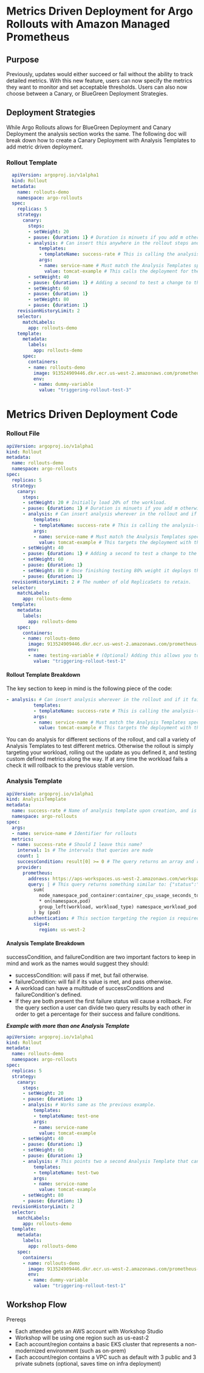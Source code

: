 # Metrics Driven Deployment for Argo Rollouts with Amazon Managed Prometheus

## Purpose

Previously, updates would either succeed or fail without the ability to track detailed metrics. With this new feature, users can now specify the metrics they want to monitor and set acceptable thresholds. Users can also now choose between a Canary, or BlueGreen Deployment Strategies.

## Deployment Strategies
While Argo Rollouts allows for BlueGreen Deployment and Canary Deployment the analysis section works the same. The following doc will break down how to create a Canary Deployment with Analysis Templates to add metric driven deployment.

  ### Rollout Template 
  ``` YAML
    apiVersion: argoproj.io/v1alpha1
    kind: Rollout
    metadata:
      name: rollouts-demo
      namespace: argo-rollouts
    spec:
      replicas: 5
      strategy:
        canary:
          steps:
          - setWeight: 20
          - pause: {duration: 1} # Duration is minuets if you add m otherwise seconds by default.
          - analysis: # Can insert this anywhere in the rollout steps and if it fails it will roll back.
              templates:
              - templateName: success-rate # This is calling the analysis-template file success-rate.
              args:
              - name: service-name # Must match the Analysis Templates spec.args.name variable
                value: tomcat-example # This calls the deployment for the sample Java App
          - setWeight: 40
          - pause: {duration: 1} # Adding a second to test a change to the rollout
          - setWeight: 60
          - pause: {duration: 1}
          - setWeight: 80
          - pause: {duration: 1}
      revisionHistoryLimit: 2
      selector:
        matchLabels:
          app: rollouts-demo
      template:
        metadata:
          labels:
            app: rollouts-demo
        spec:
          containers:
          - name: rollouts-demo
            image: 913524909446.dkr.ecr.us-west-2.amazonaws.com/prometheus-sample-tomcat-jmx:latest
            env:
            - name: dummy-variable
              value: "triggering-rollout-test-3"
  ```
# Metrics Driven Deployment Code
### Rollout File
```YAML
apiVersion: argoproj.io/v1alpha1
kind: Rollout
metadata:
  name: rollouts-demo
  namespace: argo-rollouts
spec:
  replicas: 5
  strategy:
    canary:
      steps:
      - setWeight: 20 # Initially load 20% of the workload.
      - pause: {duration: 1} # Duration is minuets if you add m otherwise seconds by default.
      - analysis: # Can insert analysis wherever in the rollout and if it fails it will roll back.
          templates:
          - templateName: success-rate # This is calling the analysis-template of name success-rate.
          args:
          - name: service-name # Must match the Analysis Templates spec.args.name variable
            value: tomcat-example # This targets the deployment with the given workload being updated.
      - setWeight: 40
      - pause: {duration: 1} # Adding a second to test a change to the rollout
      - setWeight: 60
      - pause: {duration: 1}
      - setWeight: 80 # Once finishing testing 80% weight it deploys the remaining 20%.
      - pause: {duration: 1}
  revisionHistoryLimit: 2 # The number of old ReplicaSets to retain.
  selector:
    matchLabels:
      app: rollouts-demo
  template:
    metadata:
      labels:
        app: rollouts-demo
    spec:
      containers:
      - name: rollouts-demo
        image: 913524909446.dkr.ecr.us-west-2.amazonaws.com/prometheus-sample-tomcat-jmx:latest # Target workload image.
        env:
        - name: testing-variable # (Optional) Adding this allows you to test deployments by updating the value and applying the rollout again to test changes.
          value: "triggering-rollout-test-1"
```
#### Rollout Template Breakdown
The key section to keep in mind is the following piece of the code:
``` YAML
- analysis: # Can insert analysis wherever in the rollout and if it fails it will roll back.
          templates:
          - templateName: success-rate # This is calling the analysis-template of name success-rate.
          args:
          - name: service-name # Must match the Analysis Templates spec.args.name variable
            value: tomcat-example # This targets the deployment with the given workload being updated.
```
You can do analysis for different sections of the rollout, and call a variety of Analysis Templates to test different metrics. Otherwise the rollout is simply targeting your workload, rolling out the update as you defined it, and testing custom defined metrics along the way. If at any time the workload fails a check it will rollback to the previous stable version.
### Analysis Template
``` YAML
apiVersion: argoproj.io/v1alpha1
kind: AnalysisTemplate
metadata:
  name: success-rate # Name of analysis template upon creation, and is the name used by the rollout to target the analysis template.
  namespace: argo-rollouts
spec:
  args:
  - name: service-name # Identifier for rollouts
  metrics:
  - name: success-rate # Should I leave this name?
    interval: 1s # The intervals that queries are made
    count: 1
    successCondition: result[0] >= 0 # The query returns an array and result[0] grabs the first value. The successCondition means it passes if true and fails the rollout if it is not met.
    provider:
      prometheus:
        address: https://aps-workspaces.us-west-2.amazonaws.com/workspaces/ws-bb900443-1a89-4386-af50-5850274c27f7 # Used the Endpoint - query URL 
        query: | # This query returns something similar to: {"status":"success","data":{"resultType":"vector","result":[{"metric":{"pod":"argo-rollouts-bdbddf5fb-xbkwr"},"value":[1722963891,"0.002951664136810593"]}]}}
          sum(
            node_namespace_pod_container:container_cpu_usage_seconds_total:sum_irate{cluster="appmod-dev", namespace="argo-rollouts"}
            * on(namespace,pod)
            group_left(workload, workload_type) namespace_workload_pod:kube_pod_owner:relabel{cluster="appmod-dev", namespace="argo-rollouts", workload="argo-rollouts", workload_type="deployment"}
          ) by (pod)
        authentication: # This section targeting the region is required for authentication to Amazon Managed Prometheus.
          sigv4:
            region: us-west-2
```
#### Analysis Template Breakdown
successCondition, and failureCondition are two important factors to keep in mind and work as the names would suggest they should:
- successCondition: will pass if met, but fail otherwise.
- failureCondition: will fail if its value is met, and pass otherwise.
- A workload can have a multitude of successConditions and failureCondition's defined.
- If they are both present the first failure status will cause a rollback.
For the query section a user can divide two query results by each other in order to get a percentage for their success and failure conditions.

***Example with more than one Analysis Template***
```YAML
apiVersion: argoproj.io/v1alpha1
kind: Rollout
metadata:
  name: rollouts-demo
  namespace: argo-rollouts
spec:
  replicas: 5
  strategy:
    canary:
      steps:
      - setWeight: 20
      - pause: {duration: 1} 
      - analysis: # Works same as the previous example.
          templates:
          - templateName: test-one 
          args:
          - name: service-name 
            value: tomcat-example 
      - setWeight: 40
      - pause: {duration: 1} 
      - setWeight: 60
      - pause: {duration: 1}
      - analysis: # This points two a second Analysis Template that can pass/fail the rollout at this later stage.
          templates:
          - templateName: test-two
          args:
          - name: service-name 
            value: tomcat-example 
      - setWeight: 80
      - pause: {duration: 1}
  revisionHistoryLimit: 2
  selector:
    matchLabels:
      app: rollouts-demo
  template:
    metadata:
      labels:
        app: rollouts-demo
    spec:
      containers:
      - name: rollouts-demo
        image: 913524909446.dkr.ecr.us-west-2.amazonaws.com/prometheus-sample-tomcat-jmx:latest
        env:
        - name: dummy-variable
          value: "triggering-rollout-test-1"
```

## Workshop Flow

Prereqs

- Each attendee gets an AWS account with Workshop Studio
- Workshop will be using one region such as us-east-2
- Each account/region contains a basic EKS cluster that represents a non-modernized environment (such as on-prem)
- Each account/region contains a VPC such as default with 3 public and 3 private subnets (optional, saves time on infra deployment) 